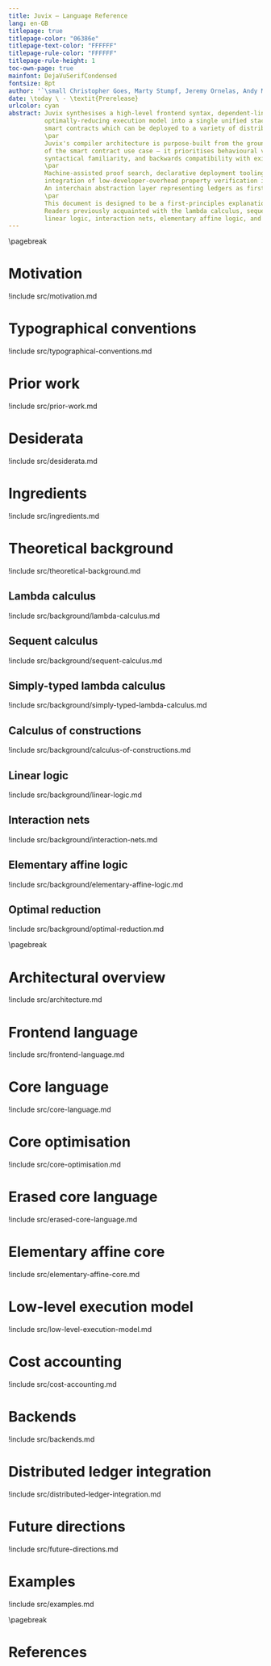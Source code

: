 ```yaml
---
title: Juvix — Language Reference
lang: en-GB
titlepage: true
titlepage-color: "06386e"
titlepage-text-color: "FFFFFF"
titlepage-rule-color: "FFFFFF"
titlepage-rule-height: 1
toc-own-page: true
mainfont: DejaVuSerifCondensed
fontsize: 8pt
author: '`\small Christopher Goes, Marty Stumpf, Jeremy Ornelas, Andy Morris, Asher Manning`{=latex}'
date: \today \ - \textit{Prerelease}
urlcolor: cyan
abstract: Juvix synthesises a high-level frontend syntax, dependent-linearly-typed core language, and low-level parallelisable
          optimally-reducing execution model into a single unified stack for writing formally verifiable, efficiently executable
          smart contracts which can be deployed to a variety of distributed ledgers.
          \par
          Juvix's compiler architecture is purpose-built from the ground up for the particular requirements and economic trade-offs
          of the smart contract use case — it prioritises behavioural verifiability, semantic precision, and output code efficiency over compilation speed,
          syntactical familiarity, and backwards compatibility with existing blockchain virtual machines.
          \par
          Machine-assisted proof search, declarative deployment tooling, type & usage inference, and alternative spatiotemporal dataflow representations facilitate
          integration of low-developer-overhead property verification into the development process.
          An interchain abstraction layer representing ledgers as first-class objects enables seamless cross-chain programming and type-safe runtime reconfiguration.
          \par
          This document is designed to be a first-principles explanation of Juvix. No familiarity with the theoretical background is assumed.
          Readers previously acquainted with the lambda calculus, sequent calculus, simply-typed lambda calculus, the calculus of constructions,
          linear logic, interaction nets, elementary affine logic, and Lamping's optimal reduction algorithm may skip the associated subsections in chapter five.
---
```


\pagebreak


# Motivation

!include src/motivation.md

# Typographical conventions

!include src/typographical-conventions.md

# Prior work

!include src/prior-work.md

# Desiderata

!include src/desiderata.md

# Ingredients

!include src/ingredients.md

# Theoretical background

!include src/theoretical-background.md

## Lambda calculus

!include src/background/lambda-calculus.md

## Sequent calculus

!include src/background/sequent-calculus.md

## Simply-typed lambda calculus

!include src/background/simply-typed-lambda-calculus.md

## Calculus of constructions

!include src/background/calculus-of-constructions.md

## Linear logic

!include src/background/linear-logic.md

## Interaction nets

!include src/background/interaction-nets.md

## Elementary affine logic

!include src/background/elementary-affine-logic.md

## Optimal reduction

!include src/background/optimal-reduction.md

\pagebreak

# Architectural overview

!include src/architecture.md

# Frontend language

!include src/frontend-language.md

# Core language

!include src/core-language.md

# Core optimisation

!include src/core-optimisation.md

# Erased core language

!include src/erased-core-language.md

# Elementary affine core

!include src/elementary-affine-core.md

# Low-level execution model

!include src/low-level-execution-model.md

# Cost accounting

!include src/cost-accounting.md

# Backends

!include src/backends.md

# Distributed ledger integration

!include src/distributed-ledger-integration.md

# Future directions

!include src/future-directions.md

# Examples

!include src/examples.md

\pagebreak

# References
